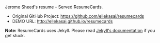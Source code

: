 Jerome Sheed's resume - Served ResumeCards.


* Original GitHub Project: https://github.com/ellekasai/resumecards
* DEMO URL: http://ellekasai.github.io/resumecards


**Note:** ResumeCards uses Jekyll. Please read [Jekyll's documentation](http://jekyllrb.com/) if you get stuck.
